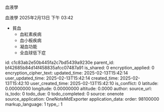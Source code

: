 血液學

血液學
2025年2月13日
下午 03:42

- 貧血
  - 血紅素疾病
  - 血小板疾病
  - 凝血功能
  - 全血球低下症


id: c1c83ab2e50b445fa2c7bd5439a9230e
parent_id: bf42685b84d14f458835afcc07487a91
is_shared: 0
encryption_applied: 0
encryption_cipher_text: 
updated_time: 2025-02-13T15:42:14
user_updated_time: 2025-02-13T15:42:14
created_time: 2025-02-13T15:42:10
user_created_time: 2025-02-13T15:42:10
is_conflict: 0
latitude: 0.00000000
longitude: 0.00000000
altitude: 0.0000
author: 
source_url: 
is_todo: 0
todo_due: 0
todo_completed: 0
source: onenote
source_application: OneNoteMdExporter
application_data: 
order: 98100000
markup_language: 1
type_: 1